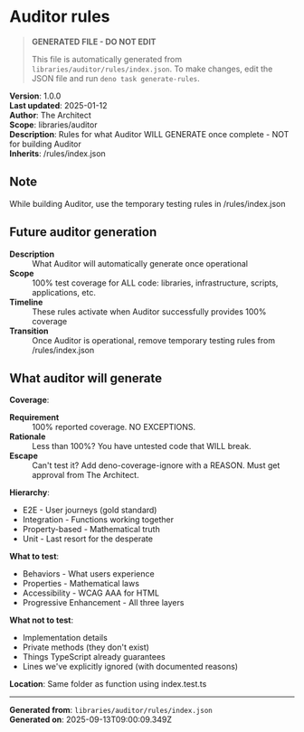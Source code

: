# Auditor rules

> **GENERATED FILE - DO NOT EDIT**
>
> This file is automatically generated from `libraries/auditor/rules/index.json`.
> To make changes, edit the JSON file and run `deno task generate-rules`.

**Version**: 1.0.0\
**Last updated**: 2025-01-12\
**Author**: The Architect\
**Scope**: libraries/auditor\
**Description**: Rules for what Auditor WILL GENERATE once complete - NOT for building Auditor\
**Inherits**: /rules/index.json

## Note

While building Auditor, use the temporary testing rules in /rules/index.json

## Future auditor generation

<dl>
<div>
<dt><strong>Description</strong></dt>
<dd>What Auditor will automatically generate once operational</dd>
</div>
<div>
<dt><strong>Scope</strong></dt>
<dd>100% test coverage for ALL code: libraries, infrastructure, scripts, applications, etc.</dd>
</div>
<div>
<dt><strong>Timeline</strong></dt>
<dd>These rules activate when Auditor successfully provides 100% coverage</dd>
</div>
<div>
<dt><strong>Transition</strong></dt>
<dd>Once Auditor is operational, remove temporary testing rules from /rules/index.json</dd>
</div>
</dl>

## What auditor will generate

**Coverage**: <dl>

<div>
<dt><strong>Requirement</strong></dt>
<dd>100% reported coverage. NO EXCEPTIONS.</dd>
</div>
<div>
<dt><strong>Rationale</strong></dt>
<dd>Less than 100%? You have untested code that WILL break.</dd>
</div>
<div>
<dt><strong>Escape</strong></dt>
<dd>Can't test it? Add deno-coverage-ignore with a REASON. Must get approval from The Architect.</dd>
</div>
</dl>

**Hierarchy**:

- E2E - User journeys (gold standard)
- Integration - Functions working together
- Property-based - Mathematical truth
- Unit - Last resort for the desperate

**What to test**:

- Behaviors - What users experience
- Properties - Mathematical laws
- Accessibility - WCAG AAA for HTML
- Progressive Enhancement - All three layers

**What not to test**:

- Implementation details
- Private methods (they don't exist)
- Things TypeScript already guarantees
- Lines we've explicitly ignored (with documented reasons)

**Location**: Same folder as function using index.test.ts

---

**Generated from**: `libraries/auditor/rules/index.json`\
**Generated on**: 2025-09-13T09:00:09.349Z
